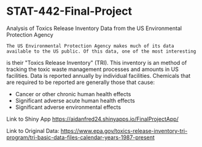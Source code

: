# STAT-442-Final-Project
Analysis of Toxics Release Inventory Data from the US Environmental Protection Agency

    The US Environmental Protection Agency makes much of its data available to the US public. Of this data, one of the most interesting
is their "Toxics Release Inventory" (TRI). This inventory is an method of tracking the toxic waste management processes and amounts in 
US facilities. Data is reported annually by individual facilities. Chemicals that are required to be reported are generally those that
cause:

* Cancer or other chronic human health effects
* Significant adverse acute human health effects
* Significant adverse environmental effects

Link to Shiny App
https://aidanfred24.shinyapps.io/FinalProjectApp/

Link to Original Data:
https://www.epa.gov/toxics-release-inventory-tri-program/tri-basic-data-files-calendar-years-1987-present
